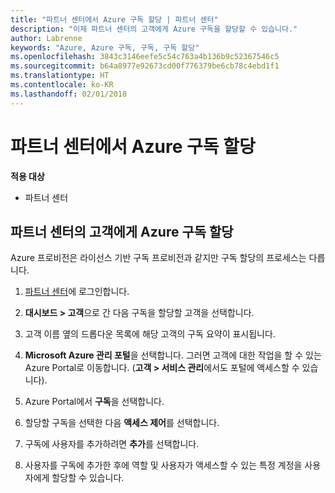 ```yaml
---
title: "파트너 센터에서 Azure 구독 할당 | 파트너 센터"
description: "이제 파트너 센터의 고객에게 Azure 구독을 할당할 수 있습니다."
author: Labrenne
keywords: "Azure, Azure 구독, 구독, 구독 할당"
ms.openlocfilehash: 3843c3146eefe5c54c763a4b136b9c52367546c5
ms.sourcegitcommit: b64a8977e92673cd00f776379be6cb78c4ebd1f1
ms.translationtype: HT
ms.contentlocale: ko-KR
ms.lasthandoff: 02/01/2018
---
```

# <a name="assign-azure-subscriptions-in-partner-center"></a>파트너 센터에서 Azure 구독 할당

**적용 대상**

-  파트너 센터
 
## <a name="assign-azure-subcriptions-to-your-customers-in-partner-center"></a>파트너 센터의 고객에게 Azure 구독 할당

Azure 프로비전은 라이선스 기반 구독 프로비전과 같지만 구독 할당의 프로세스는 다릅니다.
 
1. [파트너 센터](https://na01.safelinks.protection.outlook.com/?url=https%3A%2F%2Fpartnercenter.microsoft.com%2F&data=02%7C01%7Cv-keimag%40microsoft.com%7C6f107d2337fa483b078e08d4efba2d13%7C72f988bf86f141af91ab2d7cd011db47%7C1%7C0%7C636397030307982666&sdata=jViWaoT04hVO10MpiduZoNV95Iv%2B4RX3wpVd028RHSU%3D&reserved=0)에 로그인합니다.

2. **대시보드 > 고객**으로 간 다음 구독을 할당할 고객을 선택합니다.

3. 고객 이름 옆의 드롭다운 목록에 해당 고객의 구독 요약이 표시됩니다.

4. **Microsoft Azure 관리 포털**을 선택합니다. 그러면 고객에 대한 작업을 할 수 있는 Azure Portal로 이동합니다. (**고객 > 서비스 관리**에서도 포털에 액세스할 수 있습니다).

5. Azure Portal에서 **구독**을 선택합니다.

6. 할당할 구독을 선택한 다음 **액세스 제어**를 선택합니다.

7. 구독에 사용자를 추가하려면 **추가**를 선택합니다. 

8. 사용자를 구독에 추가한 후에 역할 및 사용자가 액세스할 수 있는 특정 계정을 사용자에게 할당할 수 있습니다. 


